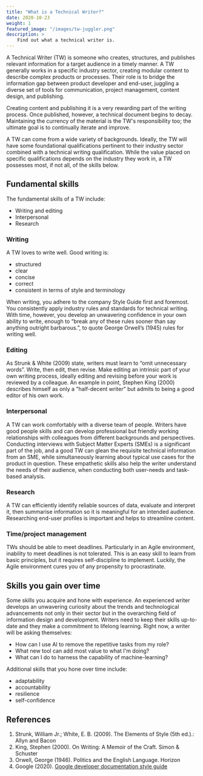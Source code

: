 ```yaml
---
title: "What is a Technical Writer?"
date: 2020-10-23
weight: 1
featured_image: "/images/tw-juggler.png"
description: >
    Find out what a technical writer is.
---
```


A Technical Writer (TW) is someone who creates, structures, and publishes relevant information for a target audience in a timely manner. A TW generally works in a specific industry sector, creating modular content to describe complex products or processes. Their role is to bridge the information gap between product developer and end-user, juggling a diverse set of tools for communication, project management, content design, and publishing.

Creating content and publishing it is a very rewarding part of the writing process. Once published, however, a technical document begins to decay. Maintaining the currency of the material is the TW's responsibility too; the ultimate goal is to continually iterate and improve.

A TW can come from a wide variety of backgrounds. Ideally, the TW will have some foundational qualifications pertinent to their industry sector combined with a technical writing qualification. While the value placed on specific qualifications depends on the industry they work in, a TW possesses most, if not all, of the skills below.

## Fundamental skills

The fundamental skills of a TW include:
- Writing and editing
- Interpersonal
- Research

### Writing
A TW loves to write well. Good writing is:
- structured
- clear
- concise
- correct
- consistent in terms of style and terminology

When writing, you adhere to the company Style Guide first and foremost. You consistently apply industry rules and standards for technical writing. With time, however, you develop an unwavering confidence in your own ability to write, enough to “break any of these rules sooner than say anything outright barbarous.”, to quote George Orwell’s (1945) rules for writing well.

### Editing

As Strunk & White (2009) state, writers must learn to “omit unnecessary words”. Write, then edit, then revise. Make editing an intrinsic part of your own writing process, ideally editing and revising before your work is reviewed by a colleague. An example in point, Stephen King (2000) describes himself as only a "half-decent writer" but admits to being a good editor of his own work.

### Interpersonal

A TW can work comfortably with a diverse team of people. Writers have good people skills and can develop professional but friendly working relationships with colleagues from different backgrounds and perspectives. Conducting interviews with Subject Matter Experts (SMEs) is a significant part of the job, and a good TW can glean the requisite technical information from an SME, while simultaneously learning about typical use cases for the product in question. These empathetic skills also help the writer understand the needs of their audience, when conducting both user-needs and task-based analysis.

### Research

A TW can efficiently identify reliable sources of data, evaluate and interpret it, then summarise information so it is meaningful for an intended audience. Researching end-user profiles is important and helps to streamline content.

### Time/project management

TWs should be able to meet deadlines. Particularly in an Agile environment, inability to meet deadlines is not tolerated. This is an easy skill to learn from basic principles, but it requires self-discipline to implement. Luckily, the Agile environment cures you of any propensity to procrastinate.

## Skills you gain over time

Some skills you acquire and hone with experience. An experienced writer develops an unwavering curiosity about the trends and technological advancements not only in their sector but in the overarching field of information design and development. Writers need to keep their skills up-to-date and they make a commitment to lifelong learning. Right now, a writer will be asking themselves:
- How can I use AI to remove the repetitive tasks from my role?
- What new tool can add most value to what I'm doing?
- What can I do to harness the capability of machine-learning?

Additional skills that you hone over time include:

- adaptability
- accountability
- resilience
- self-confidence

## References

1. Strunk, William Jr.; White, E. B. (2009). The Elements of Style (5th ed.).: Allyn and Bacon
2. King, Stephen (2000). On Writing: A Memoir of the Craft. Simon & Schuster
3. Orwell, George (1946). Politics and the English Language. Horizon
4. Google (2020). [Google developer documentation style guide](https://developers.google.com/style/#breaking-the-rules)

